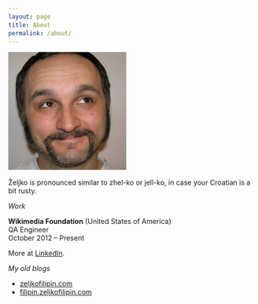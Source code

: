 ```yaml
---
layout: page
title: About
permalink: /about/
---
```


![Željko Filipin](/assets/zeljko_240_240.jpg)

Željko is pronounced similar to zhel-ko or jell-ko, in case your Croatian is a bit rusty.

_Work_

**Wikimedia Foundation** (United States of America)  
QA Engineer  
October 2012 – Present

More at [LinkedIn](https://www.linkedin.com/in/zeljkofilipin).

_My old blogs_

- [zeljkofilipin.com](http://zeljkofilipin.com/)
- [filipin.zeljkofilipin.com](http://filipin.zeljkofilipin.com/)
